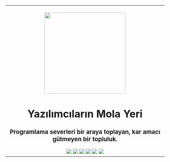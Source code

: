 <table align="center">
<tr>
	<td align="center" width="9999">
		<br/>
    	<img src="https://i.imgur.com/Amvinfs.png" height="256" width="256">
		<h1>Yazılımcıların Mola Yeri</h1><h3>Programlama severleri bir araya toplayan, kar amacı gütmeyen bir topluluk.</h3>
		<a href="https://discord.gg/KazHgb2"><img src="https://img.shields.io/discord/418887354699350028?label=discord"></a>
		<a href="https://t.me/ymyoht"><img src="https://img.shields.io/badge/telegram-ymyoht-informational"></a>
		<a href="https://reddit.com/r/ymyoh"><img src="https://img.shields.io/badge/reddit-ymyoh-red"></a>
		<a href="https://twitter.com/ymyoht"><img src="https://img.shields.io/badge/twitter-ymyoht-blue"></a>
		<a href="https://instagram.com/ymyoh"><img src="https://img.shields.io/badge/instagram-ymyoh-orange"></a>
		<a href="https://github.com/ymyoh"><img src="https://img.shields.io/badge/github-ymyoh-blueviolet"></a>
		<br/>
	</td>
</tr>
</table>

